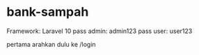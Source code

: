 # bank-sampah
Framework: Laravel 10
pass admin: admin123
pass user: user123

pertama arahkan dulu ke /login